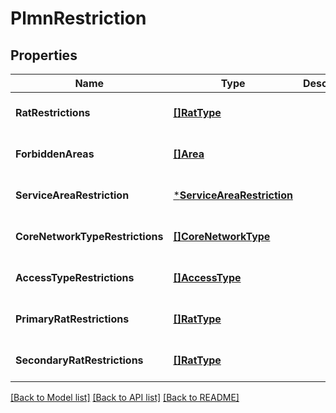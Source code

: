# PlmnRestriction

## Properties
Name | Type | Description | Notes
------------ | ------------- | ------------- | -------------
**RatRestrictions** | [**[]RatType**](RatType.md) |  | [optional] [default to null]
**ForbiddenAreas** | [**[]Area**](Area.md) |  | [optional] [default to null]
**ServiceAreaRestriction** | [***ServiceAreaRestriction**](ServiceAreaRestriction.md) |  | [optional] [default to null]
**CoreNetworkTypeRestrictions** | [**[]CoreNetworkType**](CoreNetworkType.md) |  | [optional] [default to null]
**AccessTypeRestrictions** | [**[]AccessType**](AccessType.md) |  | [optional] [default to null]
**PrimaryRatRestrictions** | [**[]RatType**](RatType.md) |  | [optional] [default to null]
**SecondaryRatRestrictions** | [**[]RatType**](RatType.md) |  | [optional] [default to null]

[[Back to Model list]](../README.md#documentation-for-models) [[Back to API list]](../README.md#documentation-for-api-endpoints) [[Back to README]](../README.md)

